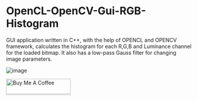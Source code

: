 # OpenCL-OpenCV-Gui-RGB-Histogram
GUI application written in C++, with the help of OPENCL and OPENCV framework, calculates the histogram for each R,G,B and Luminance channel for the loaded bitmap. It also has a low-pass Gauss filter for changing image parameters.

![image](https://user-images.githubusercontent.com/36985894/167900526-6061e3fd-c0c5-4ec7-8d77-9607bd600b57.png)



<a href="https://www.buymeacoffee.com/EEpoldon" target="_blank"><img src="https://www.buymeacoffee.com/assets/img/custom_images/orange_img.png" alt="Buy Me A Coffee" style="height: 41px !important;width: 174px !important;box-shadow: 0px 3px 2px 0px rgba(190, 190, 190, 0.5) !important;-webkit-box-shadow: 0px 3px 2px 0px rgba(190, 190, 190, 0.5) !important;" ></a>


